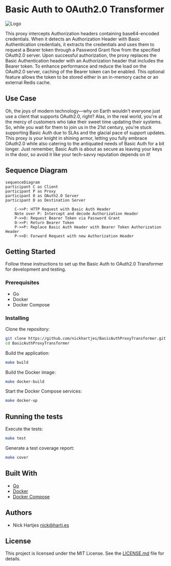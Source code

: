 # Basic Auth to OAuth2.0 Transformer

![Logo](https://raw.githubusercontent.com/nickhartjes/basic-auth-to-oauth2-transformer/main/docs/bapt-logo.png)

This proxy intercepts Authorization headers containing base64-encoded credentials. When it detects an Authorization Header with Basic Authentication credentials, it extracts the credentials and uses them to request a Bearer token through a Password Grant flow from the specified OAuth2.0 server. Upon successful authorization, the proxy replaces the Basic Authentication header with an Authorization header that includes the Bearer token. To enhance performance and reduce the load on the OAuth2.0 server, caching of the Bearer token can be enabled. This optional feature allows the token to be stored either in an in-memory cache or an external Redis cache.

## Use Case

Oh, the joys of modern technology—why on Earth wouldn't everyone just use a client that supports OAuth2.0, right? Alas, in the real world, you're at the mercy of customers who take their sweet time updating their systems. So, while you wait for them to join us in the 21st century, you're stuck supporting Basic Auth due to SLAs and the glacial pace of support updates. This proxy is your knight in shining armor, letting you fully embrace OAuth2.0 while also catering to the antiquated needs of Basic Auth for a bit longer. Just remember, Basic Auth is about as secure as leaving your keys in the door, so avoid it like your tech-savvy reputation depends on it!


## Sequence Diagram

```mermaid
sequenceDiagram
participant C as Client
participant P as Proxy
participant O as OAuth2.0 Server
participant D as Destination Server

    C->>P: HTTP Request with Basic Auth Header
    Note over P: Intercept and decode Authorization Header
    P->>O: Request Bearer Token via Password Grant
    O->>P: Return Bearer Token
    P->>P: Replace Basic Auth Header with Bearer Token Authorization Header
    P->>D: Forward Request with new Authorization Header
```

## Getting Started

Follow these instructions to set up the Basic Auth to OAuth2.0 Transformer for development and testing.

### Prerequisites

- Go
- Docker
- Docker Compose

### Installing

Clone the repository:
```bash
git clone https://github.com/nickhartjes/BasicAuthProxyTransformer.git
cd BasicAuthProxyTransformer
```
Build the application:
```bash
make build
```
Build the Docker image:
```bash
make docker-build
```
Start the Docker Compose services:
```bash
make docker-up
```

## Running the tests

Execute the tests:
```bash
make test
```
Generate a test coverage report:
```bash
make cover
```

## Built With
- [Go](https://golang.org/)
- [Docker](https://www.docker.com/)
- [Docker Compose](https://docs.docker.com/compose/)

## Authors

- Nick Hartjes <nick@hartj.es>

## License

This project is licensed under the MIT License. See the [LICENSE.md](LICENSE.md) file for details.
